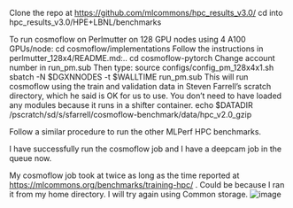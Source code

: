 Clone the repo at https://github.com/mlcommons/hpc_results_v3.0/ 
cd into hpc_results_v3.0/HPE+LBNL/benchmarks

To run cosmoflow on Perlmutter on 128 GPU nodes using 4 A100 GPUs/node:
cd cosmoflow/implementations
Follow the instructions in perlmutter_128x4/README.md:..
cd cosmoflow-pytorch
Change account number in run_pm.sub
Then type:
source configs/config_pm_128x4x1.sh
sbatch -N $DGXNNODES -t $WALLTIME run_pm.sub
This will run cosmoflow using the train and validation data in Steven Farrell’s scratch directory, which he said is OK for us to use. You don’t need to have loaded any modules because it runs in a shifter container.
echo $DATADIR
/pscratch/sd/s/sfarrell/cosmoflow-benchmark/data/hpc_v2.0_gzip


Follow a similar procedure to run the other MLPerf HPC benchmarks.

I have successfully run the cosmoflow job and I have a deepcam job in the queue now.

My cosmoflow job took at twice as long as the time reported at https://mlcommons.org/benchmarks/training-hpc/ . Could be because I ran it from my home directory. I will try again using Common storage.
![image](https://github.com/mooresv/utep-pnnl-ddl/assets/20074442/c94eb9bd-cbcd-4b34-9d60-6213a262eae0)
